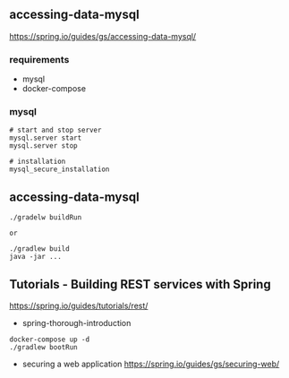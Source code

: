 ## accessing-data-mysql  
https://spring.io/guides/gs/accessing-data-mysql/

### requirements
* mysql
* docker-compose


### mysql
```
# start and stop server
mysql.server start
mysql.server stop

# installation
mysql_secure_installation

```


## accessing-data-mysql
```
./gradelw buildRun

or

./gradlew build
java -jar ...
```

## Tutorials - Building REST services with Spring  
https://spring.io/guides/tutorials/rest/

* spring-thorough-introduction
```
docker-compose up -d
./gradlew bootRun
```

* securing a web application
https://spring.io/guides/gs/securing-web/

